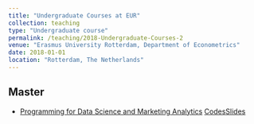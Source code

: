 ```yaml
---
title: "Undergraduate Courses at EUR"
collection: teaching
type: "Undergraduate course"
permalink: /teaching/2018-Undergraduate-Courses-2
venue: "Erasmus University Rotterdam, Department of Econometrics"
date: 2018-01-01
location: "Rotterdam, The Netherlands"
---
```


Master
------

* [Programming for Data Science and Marketing Analytics](https://courses.eur.nl/#/2018-2019/detail/FEM11151) [Codes](https://github.com/kagruber2412/RIntroduction)[Slides](https://github.com/kagruber2412/RIntroduction/tree/master/Slides)

